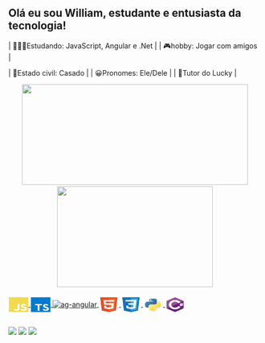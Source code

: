 ## Olá eu sou William, estudante e entusiasta da tecnologia!

| 👨🏾‍🎓Estudando: JavaScript, Angular e .Net	|
| 🎮hobby: Jogar com amigos	|

| 💑Estado civil: Casado	|
| 😀Pronomes: Ele/Dele		|
| 🐾Tutor do Lucky				|

<div align="center">
  <a href="https://github.com/Williamalmeida27">
  <img height="200px" width="450px" src="https://github-readme-stats.vercel.app/api?username=Williamalmeida27&show_icons=true&theme=codeSTACKr&include_all_commits=true&count_private=true"/>
	<img height="200px" width="310px" src="https://github-readme-stats.vercel.app/api/top-langs/?username=Williamalmeida27&layout=compact&langs_count=7&theme=codeSTACKr"/>
</div>
<div style="display: inline_block"><br>
  <img align="center" alt="JS-Js" height="30" width="40" src="https://raw.githubusercontent.com/devicons/devicon/master/icons/javascript/javascript-plain.svg">
  <img align="center" alt="TS-Ts" height="30" width="40" src="https://raw.githubusercontent.com/devicons/devicon/master/icons/typescript/typescript-plain.svg">
  <img align="center" alt="ag-angular" heugt="30" width="40" src="https://cdn.jsdelivr.net/gh/devicons/devicon/icons/adonisjs/adonisjs-original.svg" />          
  <img align="center" alt="HTML-HTML" height="30" width="40" src="https://raw.githubusercontent.com/devicons/devicon/master/icons/html5/html5-original.svg">
  <img align="center" alt="CSS-CSS" height="30" width="40" src="https://raw.githubusercontent.com/devicons/devicon/master/icons/css3/css3-original.svg">
  <img align="center" alt="PY-Python" height="30" width="40" src="https://raw.githubusercontent.com/devicons/devicon/master/icons/python/python-original.svg">
  <img align="center" alt="C-Csharp" height="30" width="40" src="https://raw.githubusercontent.com/devicons/devicon/master/icons/csharp/csharp-original.svg">
  
</div>
  
  ##
 
<div> 
  
  <a href = "mailto:jordan.wa18@gmail.com"><img src="https://img.shields.io/badge/-Gmail-%23333?style=for-the-badge&logo=gmail&logoColor=white" target="_blank"></a>
  <a href="https://www.linkedin.com/in/william-almeida-santos-187a56113" target="_blank"><img src="https://img.shields.io/badge/-LinkedIn-%230077B5?style=for-the-badge&logo=linkedin&logoColor=white" target="_blank"></a> 
  <a href="https://discord.gg/bPDKGDeG" target="_blank"><img src="https://img.shields.io/badge/Discord-7289DA?style=for-the-badge&logo=discord&logoColor=white" target="_blank"></a>
  
 
</div>
